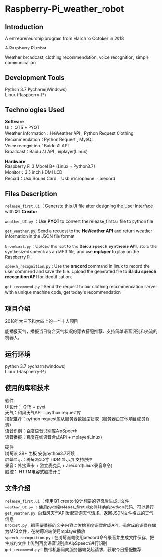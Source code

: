 # Raspberry-Pi_weather_robot


Introduction
----
A entrepreneurship program from March to October in 2018

A Raspberry Pi robot 

Weather broadcast, clothing recommendation, voice recognition, simple communication

Development Tools
---
Python 3.7 
Pycharm(Windows)  
Linux (Raspberry-Pi)  

Technologies Used
----
**Software**   
UI： QT5 + PYQT  
Weather Information：HeWeather API  , Python Request 
Clothing Recommendation：Python Request  , MySQL  
Voice recognition：Baidu AI API  
Broadcast：Baidu AI API , mplayer(Linux)  


**Hardware**  
Raspberry Pi 3 Model B+ (Linux + Python3.7)  
Monitor：3.5 inch HDMI LCD  
Record：Usb Sound Card + Usb microphone + arecord  



Files Description
----
`release_first.ui`  ：Generate this UI file after designing the User Interface with **QT Creator** 

`weather_UI.py` ：Use **PYQT** to convert the release_first.ui file to python file

`get_weather.py`: Send a request to the **HeWeather API** and return weather information in the JSON file format

`broadcast.py`：Upload the text to the **Baidu speech synthesis API**, store the synthesized speech as an MP3 file, and use **mplayer** to play on the Raspberry Pi.  

`speech_recognition.py` : Use the **arecord** command in linux to record the user commend and save the file. Upload the generated file to **Baidu speech recognition API** for identification.  

`get_recommend.py`：Send the request to our clothing recommendation server with a unique machine code, get today's recommendation



项目介绍
----
2018年大三下和大四上的一个十人项目  

能播报天气，播报当日符合天气状况的穿衣搭配推荐，支持简单语音识别和交流的机器人。

运行环境
---
python 3.7 
pycharm(windows)  
Linux (Raspberry-Pi)  

使用的库和技术
----
软件  
UI设计： QT5 + pyqt  
天气：和风天气API  + python request库  
搭配推荐：python request库从服务器数据库获取（服务器由其他项目成员负责）  
语音识别：百度语音识别库AipSpeech  
语音播报：百度在线语音合成API + mplayer(Linux)  


硬件  
树莓派 3B+ 主板  安装python3.7环境  
屏幕显示：树莓派3.5寸 HDMI显示屏 支持触控  
录音：外接声卡 + 独立麦克风 + arecord(Linux录音命令)  
触控： HTTM电容式触摸开关  


文件介绍
----
`release_first.ui`  ：使用QT creator设计想要的界面后生成ui文件  
`weather_UI.py` ：使用pyqt把release_first.ui文件转换的python代码，可以运行
`get_weather.py`: 向和风天气API发起查询天气请求，返回JSON文件格式的天气信息  
`brocast.py`：把需要播报的文字内容上传给百度语音合成API，把合成的语音存储为MP3文件，在树莓派端使用mplayer播放  
`speech_recognition.py` : 在树莓派端使用arecord命令录音并生成文件保存，把生成的文件上传到百度语音识别库AipSpeech进行识别  
`get_recommend.py`：携带机器码向服务器端发起请求，获取今日搭配推荐





